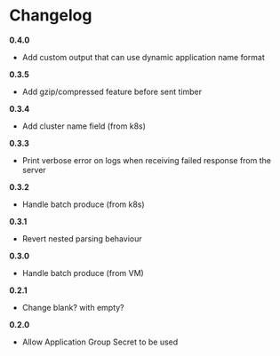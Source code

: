 # Changelog

**0.4.0**

- Add custom output that can use dynamic application name format

**0.3.5**

- Add gzip/compressed feature before sent timber

**0.3.4**

- Add cluster name field (from k8s)
  
**0.3.3**

- Print verbose error on logs when receiving failed response from the server

**0.3.2**

- Handle batch produce (from k8s)

**0.3.1**

- Revert nested parsing behaviour

**0.3.0**

- Handle batch produce (from VM)

**0.2.1**

- Change blank? with empty?

**0.2.0**

- Allow Application Group Secret to be used
